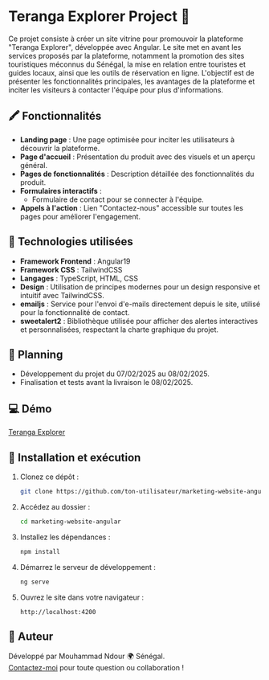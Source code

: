 # Teranga Explorer Project 🚀

Ce projet consiste à créer un site vitrine pour promouvoir la plateforme "Teranga Explorer", développée avec Angular. Le site met en avant les services proposés par la plateforme, notamment la promotion des sites touristiques méconnus du Sénégal, la mise en relation entre touristes et guides locaux, ainsi que les outils de réservation en ligne. L'objectif est de présenter les fonctionnalités principales, les avantages de la plateforme et inciter les visiteurs à contacter l'équipe pour plus d'informations.

## 🖍 Fonctionnalités
- **Landing page** : Une page optimisée pour inciter les utilisateurs à découvrir la plateforme.
- **Page d'accueil** : Présentation du produit avec des visuels et un aperçu général.  
- **Pages de fonctionnalités** : Description détaillée des fonctionnalités du produit.    
- **Formulaires interactifs** :   
  - Formulaire de contact pour se connecter à l'équipe.  
- **Appels à l'action** : Lien "Contactez-nous" accessible sur toutes les pages pour améliorer l'engagement.  

## 🔧 Technologies utilisées
- **Framework Frontend** : Angular19  
- **Framework CSS** : TailwindCSS  
- **Langages** : TypeScript, HTML, CSS  
- **Design** : Utilisation de principes modernes pour un design responsive et intuitif avec TailwindCSS.
- **emailjs** : Service pour l'envoi d'e-mails directement depuis le site, utilisé pour la fonctionnalité de contact.
- **sweetalert2** : Bibliothèque utilisée pour afficher des alertes interactives et personnalisées, respectant la charte graphique du projet. 

## 📅 Planning
- Développement du projet du 07/02/2025 au 08/02/2025.  
- Finalisation et tests avant la livraison le 08/02/2025.  

## 💻 Démo
[Teranga Explorer](https://terangaexplorer.vercel.app/)

## 📂 Installation et exécution
1. Clonez ce dépôt :  
   ```bash
   git clone https://github.com/ton-utilisateur/marketing-website-angular.git
   ```
2. Accédez au dossier :  
   ```bash
   cd marketing-website-angular
   ```
3. Installez les dépendances :  
   ```bash
   npm install
   ```
4. Démarrez le serveur de développement :  
   ```bash
   ng serve
   ```
5. Ouvrez le site dans votre navigateur :  
   ```plaintext
   http://localhost:4200
   ```

## 📌 Auteur
Développé par Mouhammad Ndour 🌍 Sénégal.  
[Contactez-moi](mailto:ndourmouhammad15@gmail.com) pour toute question ou collaboration !
